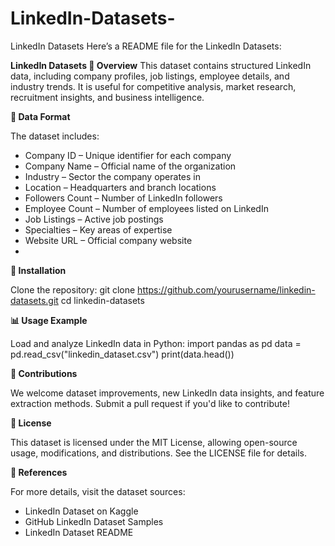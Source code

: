 # LinkedIn-Datasets-
LinkedIn Datasets 
Here’s a README file for the LinkedIn Datasets:

**LinkedIn Datasets
📌 Overview**
This dataset contains structured LinkedIn data, including company profiles, job listings, employee details, and industry trends. It is useful for competitive analysis, market research, recruitment insights, and business intelligence.

**📂 Data Format**

The dataset includes:
- Company ID – Unique identifier for each company
- Company Name – Official name of the organization
- Industry – Sector the company operates in
- Location – Headquarters and branch locations
- Followers Count – Number of LinkedIn followers
- Employee Count – Number of employees listed on LinkedIn
- Job Listings – Active job postings
- Specialties – Key areas of expertise
- Website URL – Official company website
- 
**🔧 Installation**

Clone the repository:
git clone https://github.com/yourusername/linkedin-datasets.git
cd linkedin-datasets


**📊 Usage Example**

Load and analyze LinkedIn data in Python:
import pandas as pd
data = pd.read_csv("linkedin_dataset.csv")
print(data.head())


**🤝 Contributions**

We welcome dataset improvements, new LinkedIn data insights, and feature extraction methods. Submit a pull request if you'd like to contribute!

**📜 License**

This dataset is licensed under the MIT License, allowing open-source usage, modifications, and distributions. See the LICENSE file for details.

**📌 References**

For more details, visit the dataset sources:
- LinkedIn Dataset on Kaggle
- GitHub LinkedIn Dataset Samples
- LinkedIn Dataset README


